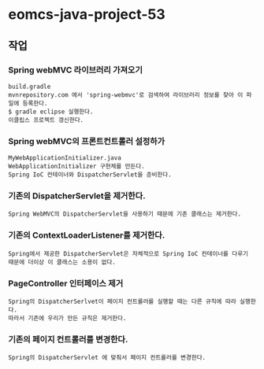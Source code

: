 # eomcs-java-project-53

## 작업

### Spring webMVC 라이브러리 가져오기

    build.gradle
    mvnrepository.com 에서 'spring-webmvc'로 검색하여 라이브러리 정보를 찾아 이 파일에 등록한다.
    $ gradle eclipse 실행한다.
    이클립스 프로젝트 갱신한다.

### Spring webMVC의 프론트컨트롤러 설정하가

    MyWebApplicationInitializer.java
    WebApplicationInitializer 구현체를 만든다.
    Spring IoC 컨테이너와 DispatcherServlet을 준비한다.

### 기존의 DispatcherServlet을 제거한다.

    Spring WebMVC의 DispatcherServlet을 사용하기 때문에 기존 클래스는 제거한다.

### 기존의 ContextLoaderListener를 제거한다.

    Spring에서 제공한 DispatcherServlet은 자체적으로 Spring IoC 컨테이너를 다루기 때문에 더이상 이 클래스는 소용이 없다.

### PageController 인터페이스 제거

    Spring의 DispatcherSerlvet이 페이지 컨트롤러를 실행할 때는 다른 규칙에 따라 실행한다.
    따라서 기존에 우리가 만든 규칙은 제거한다.

### 기존의 페이지 컨트롤러를 변경한다.

    Spring의 DispatcherServlet 에 맞춰서 페이지 컨트롤러를 변경한다.
